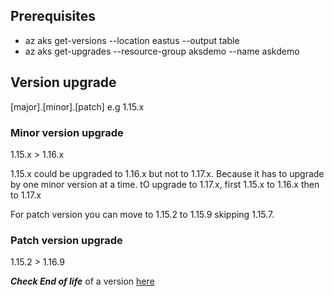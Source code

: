 

## Prerequisites
- az aks get-versions --location eastus --output table
- az aks get-upgrades --resource-group aksdemo --name askdemo 

## Version upgrade

[major].[minor].[patch] e.g 1.15.x

### Minor version upgrade 
1.15.x > 1.16.x

1.15.x could be upgraded to 1.16.x but not to 1.17.x. Because it has to upgrade by one minor version at a time. 
tO upgrade to 1.17.x, first 1.15.x  to 1.16.x then to 1.17.x

For patch version you can move to 1.15.2 to 1.15.9 skipping 1.15.7.

### Patch version upgrade 
1.15.2 > 1.16.9

***Check End of life*** of a version [here](https://learn.microsoft.com/en-us/azure/aks/supported-kubernetes-versions?tabs=azure-cli)

